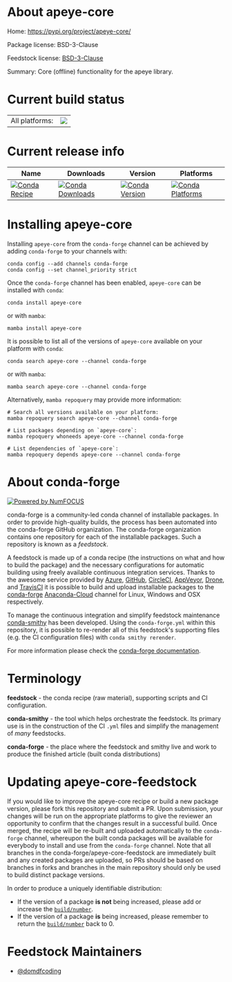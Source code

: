 About apeye-core
================

Home: https://pypi.org/project/apeye-core/

Package license: BSD-3-Clause

Feedstock license: [BSD-3-Clause](https://github.com/conda-forge/apeye-core-feedstock/blob/main/LICENSE.txt)

Summary: Core (offline) functionality for the apeye library.

Current build status
====================


<table><tr><td>All platforms:</td>
    <td>
      <a href="https://dev.azure.com/conda-forge/feedstock-builds/_build/latest?definitionId=16340&branchName=main">
        <img src="https://dev.azure.com/conda-forge/feedstock-builds/_apis/build/status/apeye-core-feedstock?branchName=main">
      </a>
    </td>
  </tr>
</table>

Current release info
====================

| Name | Downloads | Version | Platforms |
| --- | --- | --- | --- |
| [![Conda Recipe](https://img.shields.io/badge/recipe-apeye--core-green.svg)](https://anaconda.org/conda-forge/apeye-core) | [![Conda Downloads](https://img.shields.io/conda/dn/conda-forge/apeye-core.svg)](https://anaconda.org/conda-forge/apeye-core) | [![Conda Version](https://img.shields.io/conda/vn/conda-forge/apeye-core.svg)](https://anaconda.org/conda-forge/apeye-core) | [![Conda Platforms](https://img.shields.io/conda/pn/conda-forge/apeye-core.svg)](https://anaconda.org/conda-forge/apeye-core) |

Installing apeye-core
=====================

Installing `apeye-core` from the `conda-forge` channel can be achieved by adding `conda-forge` to your channels with:

```
conda config --add channels conda-forge
conda config --set channel_priority strict
```

Once the `conda-forge` channel has been enabled, `apeye-core` can be installed with `conda`:

```
conda install apeye-core
```

or with `mamba`:

```
mamba install apeye-core
```

It is possible to list all of the versions of `apeye-core` available on your platform with `conda`:

```
conda search apeye-core --channel conda-forge
```

or with `mamba`:

```
mamba search apeye-core --channel conda-forge
```

Alternatively, `mamba repoquery` may provide more information:

```
# Search all versions available on your platform:
mamba repoquery search apeye-core --channel conda-forge

# List packages depending on `apeye-core`:
mamba repoquery whoneeds apeye-core --channel conda-forge

# List dependencies of `apeye-core`:
mamba repoquery depends apeye-core --channel conda-forge
```


About conda-forge
=================

[![Powered by
NumFOCUS](https://img.shields.io/badge/powered%20by-NumFOCUS-orange.svg?style=flat&colorA=E1523D&colorB=007D8A)](https://numfocus.org)

conda-forge is a community-led conda channel of installable packages.
In order to provide high-quality builds, the process has been automated into the
conda-forge GitHub organization. The conda-forge organization contains one repository
for each of the installable packages. Such a repository is known as a *feedstock*.

A feedstock is made up of a conda recipe (the instructions on what and how to build
the package) and the necessary configurations for automatic building using freely
available continuous integration services. Thanks to the awesome service provided by
[Azure](https://azure.microsoft.com/en-us/services/devops/), [GitHub](https://github.com/),
[CircleCI](https://circleci.com/), [AppVeyor](https://www.appveyor.com/),
[Drone](https://cloud.drone.io/welcome), and [TravisCI](https://travis-ci.com/)
it is possible to build and upload installable packages to the
[conda-forge](https://anaconda.org/conda-forge) [Anaconda-Cloud](https://anaconda.org/)
channel for Linux, Windows and OSX respectively.

To manage the continuous integration and simplify feedstock maintenance
[conda-smithy](https://github.com/conda-forge/conda-smithy) has been developed.
Using the ``conda-forge.yml`` within this repository, it is possible to re-render all of
this feedstock's supporting files (e.g. the CI configuration files) with ``conda smithy rerender``.

For more information please check the [conda-forge documentation](https://conda-forge.org/docs/).

Terminology
===========

**feedstock** - the conda recipe (raw material), supporting scripts and CI configuration.

**conda-smithy** - the tool which helps orchestrate the feedstock.
                   Its primary use is in the construction of the CI ``.yml`` files
                   and simplify the management of *many* feedstocks.

**conda-forge** - the place where the feedstock and smithy live and work to
                  produce the finished article (built conda distributions)


Updating apeye-core-feedstock
=============================

If you would like to improve the apeye-core recipe or build a new
package version, please fork this repository and submit a PR. Upon submission,
your changes will be run on the appropriate platforms to give the reviewer an
opportunity to confirm that the changes result in a successful build. Once
merged, the recipe will be re-built and uploaded automatically to the
`conda-forge` channel, whereupon the built conda packages will be available for
everybody to install and use from the `conda-forge` channel.
Note that all branches in the conda-forge/apeye-core-feedstock are
immediately built and any created packages are uploaded, so PRs should be based
on branches in forks and branches in the main repository should only be used to
build distinct package versions.

In order to produce a uniquely identifiable distribution:
 * If the version of a package **is not** being increased, please add or increase
   the [``build/number``](https://docs.conda.io/projects/conda-build/en/latest/resources/define-metadata.html#build-number-and-string).
 * If the version of a package **is** being increased, please remember to return
   the [``build/number``](https://docs.conda.io/projects/conda-build/en/latest/resources/define-metadata.html#build-number-and-string)
   back to 0.

Feedstock Maintainers
=====================

* [@domdfcoding](https://github.com/domdfcoding/)

